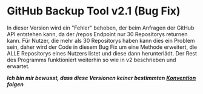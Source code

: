 # GitHub Backup Tool v2.1 (Bug Fix)

In dieser Version wird ein "Fehler" behoben, der beim Anfragen der GitHub API
entstehen kann, da der /repos Endpoint nur 30 Repositorys returnen kann. Für 
Nutzer, die mehr als 30 Repositorys haben kann dies ein Problem sein, daher wird der Code in diesem Bug Fix um eine Methode erweitert, die ALLE Repositorys
eines Nutzers listet und diese dann herunterlädt. Der Rest des Programms funktioniert weiterhin so wie in v2 beschrieben und erwartet.

***Ich bin mir bewusst, dass diese Versionen keiner bestimmten [Konvention](https://semver.org/) folgen***
